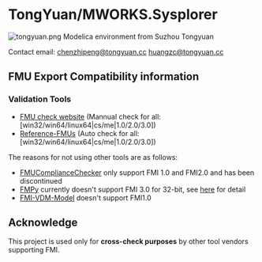 # TongYuan/MWORKS.Sysplorer

![tongyuan.png](https://www.tongyuan.cc/uploads/image/category/16248048006070.png) Modelica environment from Suzhou Tongyuan

Contact email:
chenzhipeng@tongyuan.cc
huangzc@tongyuan.cc


## FMU Export Compatibility information

### Validation Tools

- [FMU check website](https://fmu-check.herokuapp.com/) (Mannual check for all: [win32/win64/linux64|cs/me|1.0/2.0/3.0])
- [Reference-FMUs](https://github.com/modelica/Reference-FMUs) (Auto check for all: [win32/win64/linux64|cs/me|1.0/2.0/3.0])

The reasons for not using other tools are as follows:
- [FMUComplianceChecker](https://github.com/modelica-tools/FMUComplianceChecker) only support FMI 1.0 and FMI2.0 and has been discontinued
- [FMPy](https://github.com/CATIA-Systems/FMPy) currently doesn't support FMI 3.0 for 32-bit, see [here](https://github.com/CATIA-Systems/FMPy/issues/394) for detail
- [FMI-VDM-Model](https://github.com/INTO-CPS-Association/FMI-VDM-Model) doesn't support FMI1.0


## Acknowledge

This project is used only for **cross-check purposes** by other tool vendors supporting FMI.
